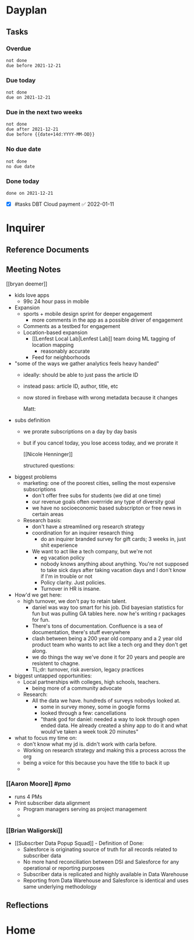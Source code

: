 # Dayplan
## Tasks
### Overdue
```tasks
not done
due before 2021-12-21
```
### Due today
```tasks
not done
due on 2021-12-21
```
### Due in the next two weeks
```tasks
not done
due after 2021-12-21
due before {{date+14d:YYYY-MM-DD}}
```
### No due date
```tasks
not done
no due date
```
### Done today
```tasks
done on 2021-12-21
```
- [x] #tasks DBT Cloud payment ✅ 2022-01-11
# Inquirer
## Reference Documents
## Meeting Notes

[[bryan deemer]]
- kids love apps
	- 99c 24 hour pass in mobile
- Expansion
	- sports + mobile design sprint for deeper engagement
		- more comments in the app as a possible driver of engagement
	- Comments as a testbed for engagement
	- Location-based expansion
		- [[Lenfest Local Lab|Lenfest Lab]] team doing ML tagging of location mapping
			- reasonably accurate
		- Feed for neighborhoods
- "some of the ways we gather analytics feels heavy handed"
	- ideally: should be able to just pass the article ID
	- instead pass: article ID, author, title, etc
	- now stored in firebase with wrong metadata because it changes
	  
	  
	  
	  Matt:
- subs definition
	- we prorate subscriptions on a day by day basis
	- but if you cancel today, you lose access today, and we prorate it
	  
	  
	  [[Nicole Henninger]]
	  
	  structured questions:
- biggest problems
	- marketing: one of the poorest cities, selling the most expensive subscriptions
		- don't offer free subs for students (we did at one time)
		- our revenue goals often overrride any type of diversity goal
		- we have no socioeconomic based subscripton or free news in certain areas
	- Research basis:
		- don't have a streamlined org research strategy
		- coordination for an inquirer research thing
			- do an inquirer branded survey for gift cards; 3 weeks in, just shit experience
		- We want to act like a tech company, but we're not
			- eg vacation policy
			- nobody knows anything about anything. You're not supposed to take sick days after taking vacation days and I don't know if I'm in trouble or not
			- Policy clarity. Just policies.
			- Turnover in HR is insane.
- How'd we get here:
	- high turnover, we don't pay to retain talent.
		- daniel was way too smart for his job. Did bayesian statistics for fun but was pulling GA tables here. now he's writing r packages for fun.
		- There's tons of documentation. Confluence is a sea of documentation, there's stuff everywhere
		- clash between being a 200 year old company and a 2 year old product team who wants to act like a tech org and they don't get along.
		- we do things the way we've done it for 20 years and people are resistent to chagne.
		- TL;dr: turnover, risk aversion, legacy practices
- biggest untapped opportunities:
	- Local partnerships with colleges, high schools, teachers.
		- being more of a community advocate
	- Research:
		- All the data we have. hundreds of surveys nobodys looked at.
			- some in survey money, some in google forms
			- looked through a few: cancellations
			- "thank god for daniel: needed a way to look through open ended data. He already created a shiny app to do it and what would've taken a week took 20 minutes"
- what to focus my time on:
	- don't know what my jd is. didn't work with carla before.
	- Working on research strategy and making this a process across the org
	- being a voice for this because you have the title to back it up
	-
### [[Aaron Moore]] #pmo
- runs 4 PMs
- Print subscriber data alignment
	- Program managers serving as project management
	-
### [[Brian Waligorski]]
- [[Subscrber Data Popup Squad]] - Definition of Done:
	- Salesforce is originating source of truth for all records related to subscriber data
	- No more hand reconciliation between DSI and Salesforce for any operational or reporting purposes
	- Subscriber data is replicated and highly available in Data Warehouse
	- Reporting from Data Warehouse and Salesforce is identical and uses same underlying methodology
## Reflections
# Home